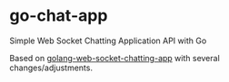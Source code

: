 # go-chat-app
Simple Web Socket Chatting Application API with Go

Based on [golang-web-socket-chatting-app](https://dasarpemrogramangolang.novalagung.com/D-golang-web-socket-chatting-app.html) with several changes/adjustments. 
